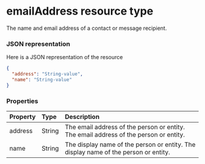 # emailAddress resource type

The name and email address of a contact or message recipient.

### JSON representation

Here is a JSON representation of the resource

<!-- {
  "blockType": "resource",
  "optionalProperties": [

  ],
  "@odata.type": "microsoft.graph.emailaddress"
}-->

```json
{
  "address": "String-value",
  "name": "String-value"
}

```
### Properties
| Property	   | Type	|Description|
|:---------------|:--------|:----------|
|address|String|The email address of the person or entity. The email address of the person or entity.|
|name|String|The display name of the person or entity. The display name of the person or entity.|

<!-- uuid: 8fcb5dbc-d5aa-4681-8e31-b001d5168d79
2015-10-25 14:57:30 UTC -->
<!-- {
  "type": "#page.annotation",
  "description": "emailAddress resource",
  "keywords": "",
  "section": "documentation",
  "tocPath": ""
}-->